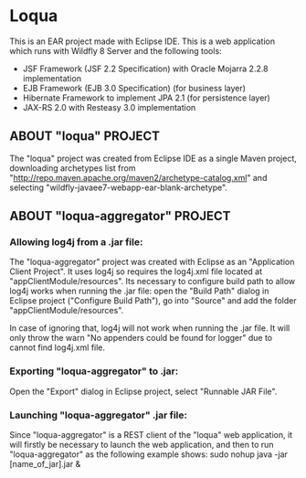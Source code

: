 
# Loqua

This is an EAR project made with Eclipse IDE. This is a web application which runs with Wildfly 8 Server and the following tools:
* JSF Framework (JSF 2.2 Specification) with Oracle Mojarra 2.2.8 implementation
* EJB Framework (EJB 3.0 Specification) (for business layer)
* Hibernate Framework to implement JPA 2.1 (for persistence layer)
* JAX-RS 2.0 with Resteasy 3.0 implementation

## ABOUT "loqua" PROJECT

The "loqua" project was created from Eclipse IDE as a single Maven project, downloading archetypes list from "http://repo.maven.apache.org/maven2/archetype-catalog.xml" and selecting "wildfly-javaee7-webapp-ear-blank-archetype".

## ABOUT "loqua-aggregator" PROJECT

### Allowing log4j from a .jar file:

The "loqua-aggregator" project was created with Eclipse as an "Application Client Project". It uses log4j so requires the log4j.xml file located at "appClientModule/resources". Its necessary to configure build path to allow log4j works when running the .jar file: open the "Build Path" dialog in Eclipse project ("Configure Build Path"), go into "Source" and add the folder "appClientModule/resources".

In case of ignoring that, log4j will not work when running the .jar file. It will only throw the warn "No appenders could be found for logger" due to cannot find log4j.xml file.

### Exporting "loqua-aggregator" to .jar:

Open the "Export" dialog in Eclipse project, select "Runnable JAR File".

### Launching "loqua-aggregator" .jar file:

Since "loqua-aggregator" is a REST client of the "loqua" web application, it will firstly be necessary to launch the web application, and then to run "loqua-aggregator" as the following example shows:
	sudo nohup java -jar [name_of_jar].jar &